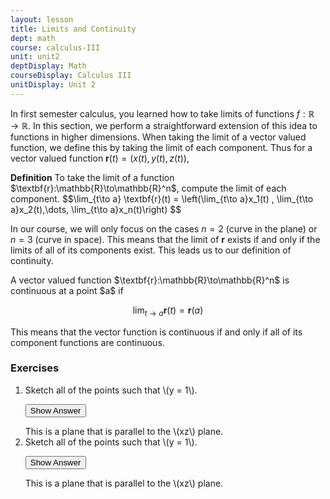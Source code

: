 ```yaml
---
layout: lesson
title: Limits and Continuity
dept: math
course: calculus-III
unit: unit2
deptDisplay: Math
courseDisplay: Calculus III
unitDisplay: Unit 2
---
```


In first semester calculus, you learned how to take limits of functions $f : \mathbb{R}\to \mathbb{R}$. In this section, we perform a straightforward extension of this idea to functions in higher dimensions.  When taking the limit of a vector valued function, we define this by taking the limit of each component. Thus for a vector valued function $\textbf{r}(t) = (x(t),y(t),z(t))$,

<div class="definition">
<b>Definition</b> To take the limit of a function $\textbf{r}:\mathbb{R}\to\mathbb{R}^n$, compute the limit of each component.
    $$\lim_{t\to a} \textbf{r}(t) = \left(\lim_{t\to a}x_1(t) , \lim_{t\to a}x_2(t),\dots, \lim_{t\to a}x_n(t)\right) $$
</div>

In our course, we will only focus on the cases $n=2$ (curve in the plane) or $n = 3$ (curve in space). This means that the limit of $\textbf{r}$ exists if and only if the limits of all of its components exist. This leads us to our definition of continuity. 

<div class="definition">
A vector valued function $\textbf{r}:\mathbb{R}\to\mathbb{R}^n$ is continuous at a point $a$ if 

$$ \lim_{t\to a}\textbf{r}(t) = \textbf{r}(a)$$
</div>

This means that the vector function is continuous if and only if all of its component functions are continuous. 



<!---
### Epsilon-Delta Definition*

Although I said earlier that we define the limit of a vector function by taking the limit of each component, this is not technically true. The actual definition is the following. We say that 

$$\lim_{t\to a} \textbf{r}(t) = \textbf{R}$$ 

if for every \\(\epsilon > 0\\), there exists some \\(\delta > 0\\) such that \\(\\|\textbf{r}(t) - \textbf{R}\\| < \epsilon \\) whenever \\(\|t - a\| < \delta\\). This actually implies the above definition of componentwise limit taking. Let us now show that.

#### Theorem
For a vector valued function \\(\textbf{r}(t) = (x(t),y(t),z(t))\\), 

$$\lim_{t\to a} \textbf{r}(t) = \left(\lim_{t\to a}x(t) , \lim_{t\to a}y(t), \lim_{t\to a}z(t)\right) $$

#### Proof

<button onclick="myFunction('answer')" class="answerButton">Show Answer</button>

<div  id="answer" class="answer">
\(x\)
</div>
--->




### Exercises

<ol>
<li> <div> Sketch all of the points such that \(y = 1\). </div>

<button onclick="myFunction('answer2')" class="answerButton">Show Answer</button>
<div  id="answer2" class="answer">
This is a plane that is parallel to the \(xz\) plane. 
</div> </li>
<li> <div> Sketch all of the points such that \(y = 1\). </div>

<button onclick="myFunction('answer2')" class="answerButton">Show Answer</button>
<div  id="answer2" class="answer">
This is a plane that is parallel to the \(xz\) plane. 
</div> </li>
</ol>






